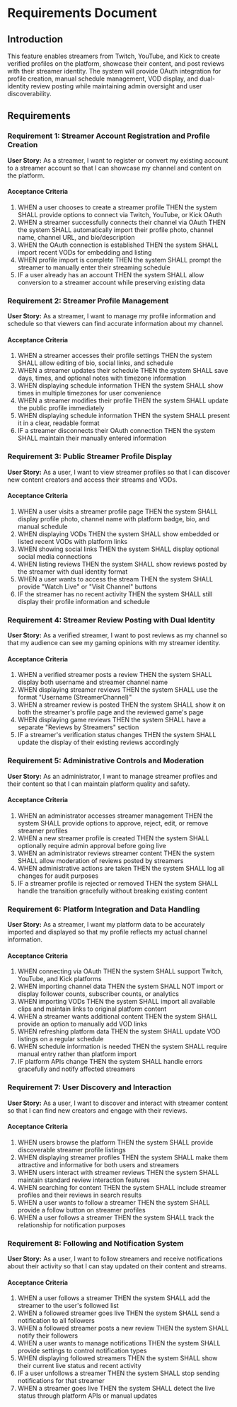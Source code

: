 # Requirements Document

## Introduction

This feature enables streamers from Twitch, YouTube, and Kick to create verified profiles on the platform, showcase their content, and post reviews with their streamer identity. The system will provide OAuth integration for profile creation, manual schedule management, VOD display, and dual-identity review posting while maintaining admin oversight and user discoverability.

## Requirements

### Requirement 1: Streamer Account Registration and Profile Creation

**User Story:** As a streamer, I want to register or convert my existing account to a streamer account so that I can showcase my channel and content on the platform.

#### Acceptance Criteria

1. WHEN a user chooses to create a streamer profile THEN the system SHALL provide options to connect via Twitch, YouTube, or Kick OAuth
2. WHEN a streamer successfully connects their channel via OAuth THEN the system SHALL automatically import their profile photo, channel name, channel URL, and bio/description
3. WHEN the OAuth connection is established THEN the system SHALL import recent VODs for embedding and listing
4. WHEN profile import is complete THEN the system SHALL prompt the streamer to manually enter their streaming schedule
5. IF a user already has an account THEN the system SHALL allow conversion to a streamer account while preserving existing data

### Requirement 2: Streamer Profile Management

**User Story:** As a streamer, I want to manage my profile information and schedule so that viewers can find accurate information about my channel.

#### Acceptance Criteria

1. WHEN a streamer accesses their profile settings THEN the system SHALL allow editing of bio, social links, and schedule
2. WHEN a streamer updates their schedule THEN the system SHALL save days, times, and optional notes with timezone information
3. WHEN displaying schedule information THEN the system SHALL show times in multiple timezones for user convenience
4. WHEN a streamer modifies their profile THEN the system SHALL update the public profile immediately
5. WHEN displaying schedule information THEN the system SHALL present it in a clear, readable format
6. IF a streamer disconnects their OAuth connection THEN the system SHALL maintain their manually entered information

### Requirement 3: Public Streamer Profile Display

**User Story:** As a user, I want to view streamer profiles so that I can discover new content creators and access their streams and VODs.

#### Acceptance Criteria

1. WHEN a user visits a streamer profile page THEN the system SHALL display profile photo, channel name with platform badge, bio, and manual schedule
2. WHEN displaying VODs THEN the system SHALL show embedded or listed recent VODs with platform links
3. WHEN showing social links THEN the system SHALL display optional social media connections
4. WHEN listing reviews THEN the system SHALL show reviews posted by the streamer with dual identity format
5. WHEN a user wants to access the stream THEN the system SHALL provide "Watch Live" or "Visit Channel" buttons
6. IF the streamer has no recent activity THEN the system SHALL still display their profile information and schedule

### Requirement 4: Streamer Review Posting with Dual Identity

**User Story:** As a verified streamer, I want to post reviews as my channel so that my audience can see my gaming opinions with my streamer identity.

#### Acceptance Criteria

1. WHEN a verified streamer posts a review THEN the system SHALL display both username and streamer channel name
2. WHEN displaying streamer reviews THEN the system SHALL use the format "Username (StreamerChannel)"
3. WHEN a streamer review is posted THEN the system SHALL show it on both the streamer's profile page and the reviewed game's page
4. WHEN displaying game reviews THEN the system SHALL have a separate "Reviews by Streamers" section
5. IF a streamer's verification status changes THEN the system SHALL update the display of their existing reviews accordingly

### Requirement 5: Administrative Controls and Moderation

**User Story:** As an administrator, I want to manage streamer profiles and their content so that I can maintain platform quality and safety.

#### Acceptance Criteria

1. WHEN an administrator accesses streamer management THEN the system SHALL provide options to approve, reject, edit, or remove streamer profiles
2. WHEN a new streamer profile is created THEN the system SHALL optionally require admin approval before going live
3. WHEN an administrator reviews streamer content THEN the system SHALL allow moderation of reviews posted by streamers
4. WHEN administrative actions are taken THEN the system SHALL log all changes for audit purposes
5. IF a streamer profile is rejected or removed THEN the system SHALL handle the transition gracefully without breaking existing content

### Requirement 6: Platform Integration and Data Handling

**User Story:** As a streamer, I want my platform data to be accurately imported and displayed so that my profile reflects my actual channel information.

#### Acceptance Criteria

1. WHEN connecting via OAuth THEN the system SHALL support Twitch, YouTube, and Kick platforms
2. WHEN importing channel data THEN the system SHALL NOT import or display follower counts, subscriber counts, or analytics
3. WHEN importing VODs THEN the system SHALL import all available clips and maintain links to original platform content
4. WHEN a streamer wants additional content THEN the system SHALL provide an option to manually add VOD links
5. WHEN refreshing platform data THEN the system SHALL update VOD listings on a regular schedule
6. WHEN schedule information is needed THEN the system SHALL require manual entry rather than platform import
7. IF platform APIs change THEN the system SHALL handle errors gracefully and notify affected streamers

### Requirement 7: User Discovery and Interaction

**User Story:** As a user, I want to discover and interact with streamer content so that I can find new creators and engage with their reviews.

#### Acceptance Criteria

1. WHEN users browse the platform THEN the system SHALL provide discoverable streamer profile listings
2. WHEN displaying streamer profiles THEN the system SHALL make them attractive and informative for both users and streamers
3. WHEN users interact with streamer reviews THEN the system SHALL maintain standard review interaction features
4. WHEN searching for content THEN the system SHALL include streamer profiles and their reviews in search results
5. WHEN a user wants to follow a streamer THEN the system SHALL provide a follow button on streamer profiles
6. WHEN a user follows a streamer THEN the system SHALL track the relationship for notification purposes

### Requirement 8: Following and Notification System

**User Story:** As a user, I want to follow streamers and receive notifications about their activity so that I can stay updated on their content and streams.

#### Acceptance Criteria

1. WHEN a user follows a streamer THEN the system SHALL add the streamer to the user's followed list
2. WHEN a followed streamer goes live THEN the system SHALL send a notification to all followers
3. WHEN a followed streamer posts a new review THEN the system SHALL notify their followers
4. WHEN a user wants to manage notifications THEN the system SHALL provide settings to control notification types
5. WHEN displaying followed streamers THEN the system SHALL show their current live status and recent activity
6. IF a user unfollows a streamer THEN the system SHALL stop sending notifications for that streamer
7. WHEN a streamer goes live THEN the system SHALL detect the live status through platform APIs or manual updates